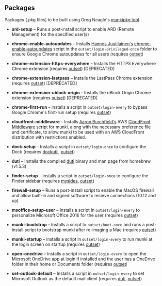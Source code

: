 ## Packages

Packages (.pkg files) to be built using Greg Neagle's [munkipkg tool](https://github.com/munki/munki-pkg).


* **ard-setup** – Runs a post-install script to enable ARD (Remote Management) for the specified user(s)

* **chrome-enable-autoupdates** – Installs [Hannes Juutilainen's](https://github.com/hjuutilainen) [chrome-enable-autoupdates](https://github.com/hjuutilainen/adminscripts/blob/master/chrome-enable-autoupdates.py) script in the `outset/login-privileged-once` folder to ensure Google Chrome autoupdates for all users (requires [outset](https://github.com/chilcote/outset))

* **chrome-extension-https-everywhere** – Installs the HTTPS Everywhere Chrome extension (requires [outset](https://github.com/chilcote/outset)) [DEPRECATED]

* **chrome-extension-lastpass** – Installs the LastPass Chrome extension (requires [outset](https://github.com/chilcote/outset)) [DEPRECATED]

* **chrome-extension-ublock-origin** – Installs the uBlock Origin Chrome extension (requires [outset](https://github.com/chilcote/outset)) [DEPRECATED]

* **chrome-first-run** – Installs a script in `outset/login-every` to bypass Google Chrome's first-run setup (requires [outset](https://github.com/chilcote/outset))

* **cloudfront-middleware** – Installs [Aaron Burchfield's](https://github.com/AaronBurchfield) AWS [CloudFront Middleware](https://github.com/AaronBurchfield/CloudFront-Middleware) script for munki, along with the necessary preference file and certificate, to allow munki to be used with an AWS CloudFront distribution with restrictions enabled.

* **dock-setup** – Installs a script in `outset/login-once` to configure the Dock (requires [dockutil](https://github.com/kcrawford/dockutil), [outset](https://github.com/chilcote/outset))

* **duti** – Installs the compiled [duti](https://github.com/moretension/duti) binary and man page from homebrew (v1.5.3)

* **finder-setup** – Installs a script in `outset/login-once` to configure the Finder sidebar (requires [mysides](https://github.com/mosen/mysides), [outset](https://github.com/chilcote/outset))

* **firewall-setup** – Runs a post-install script to enable the MacOS firewall and allow built-in and signed software to recieve connections (10.12 and up)

* **msoffice-setup-user** – Installs a script in `outset/login-every` to personalize Microsoft Office 2016 for the user (requires [outset](https://github.com/chilcote/outset))

* **munki-bootstrap** – Installs a script to `outset/boot-once` and runs a post-install script to bootstrap munki after re-imaging a Mac (requires [outset](https://github.com/chilcote/outset))

* **munki-startup** – Installs a script in `outset/login-every` to run munki at the login screen on startup (requires [outset](https://github.com/chilcote/outset))

* **open-onedrive** – Installs a script in `outset/login-every` to open the Microsoft OneDrive app at login if installed and the user has a OneDrive folder in their home or Documents folder (requires [outset](https://github.com/chilcote/outset))

* **set-outlook-default** – Installs a script in `outset/login-every` to set Microsoft Outlook as the default mail client (requires [duti](https://github.com/moretension/duti), [outset](https://github.com/chilcote/outset))
